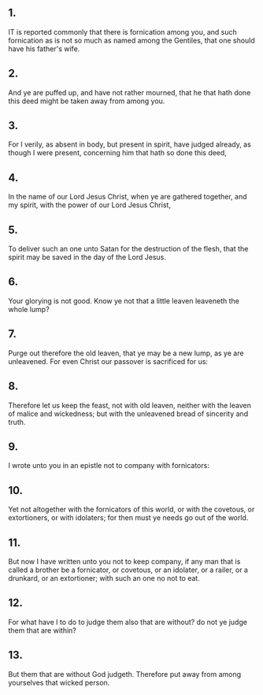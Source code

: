 ## 1.
IT is reported commonly that there is fornication among you, and such fornication as is not so much as named among the Gentiles, that one should have his father's wife.
## 2.
And ye are puffed up, and have not rather mourned, that he that hath done this deed might be taken away from among you.
## 3.
For I verily, as absent in body, but present in spirit, have judged already, as though I were present, concerning him that hath so done this deed,
## 4.
In the name of our Lord Jesus Christ, when ye are gathered together, and my spirit, with the power of our Lord Jesus Christ,
## 5.
To deliver such an one unto Satan for the destruction of the flesh, that the spirit may be saved in the day of the Lord Jesus.
## 6.
Your glorying is not good. Know ye not that a little leaven leaveneth the whole lump?
## 7.
Purge out therefore the old leaven, that ye may be a new lump, as ye are unleavened. For even Christ our passover is sacrificed for us:
## 8.
Therefore let us keep the feast, not with old leaven, neither with the leaven of malice and wickedness; but with the unleavened bread of sincerity and truth.
## 9.
I wrote unto you in an epistle not to company with fornicators:
## 10.
Yet not altogether with the fornicators of this world, or with the covetous, or extortioners, or with idolaters; for then must ye needs go out of the world.
## 11.
But now I have written unto you not to keep company, if any man that is called a brother be a fornicator, or covetous, or an idolater, or a railer, or a drunkard, or an extortioner; with such an one no not to eat.
## 12.
For what have I to do to judge them also that are without? do not ye judge them that are within?
## 13.
But them that are without God judgeth. Therefore put away from among yourselves that wicked person.

